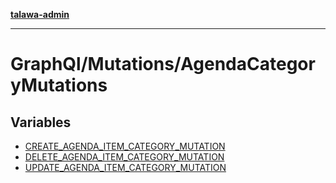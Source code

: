 [**talawa-admin**](../../../README.md)

***

# GraphQl/Mutations/AgendaCategoryMutations

## Variables

- [CREATE\_AGENDA\_ITEM\_CATEGORY\_MUTATION](variables/CREATE_AGENDA_ITEM_CATEGORY_MUTATION.md)
- [DELETE\_AGENDA\_ITEM\_CATEGORY\_MUTATION](variables/DELETE_AGENDA_ITEM_CATEGORY_MUTATION.md)
- [UPDATE\_AGENDA\_ITEM\_CATEGORY\_MUTATION](variables/UPDATE_AGENDA_ITEM_CATEGORY_MUTATION.md)

